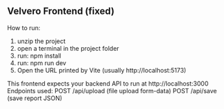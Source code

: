 Velvero Frontend (fixed)
-----------------------
How to run:
  1. unzip the project
  2. open a terminal in the project folder
  3. run: npm install
  4. run: npm run dev
  5. Open the URL printed by Vite (usually http://localhost:5173)

This frontend expects your backend API to run at http://localhost:3000
Endpoints used:
  POST /api/upload  (file upload form-data)
  POST /api/save    (save report JSON)
